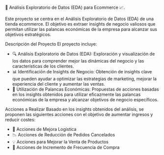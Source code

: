 🛒 Análisis Exploratorio de Datos (EDA) para Ecommerce 📈.

Este proyecto se centra en el Análisis Exploratorio de Datos (EDA) de una tienda ecommerce. El objetivo es extraer insights de negocio valiosos que permitan utilizar las palancas económicas de la empresa para alcanzar sus objetivos estratégicos.

Descripción del Proyecto
El proyecto incluye:
- 🔍 Análisis Exploratorio de Datos (EDA): Exploración y visualización de los datos para comprender mejor las dinámicas del negocio y las características de los clientes.
- 📊 Identificación de Insights de Negocio: Obtención de insights clave que pueden ayudar a optimizar las estrategias de marketing, mejorar la experiencia del cliente y aumentar las ventas.
- 🎯 Utilización de Palancas Económicas: Propuestas de acciones basadas en los insights obtenidos para utilizar eficazmente las palancas económicas de la empresa y alcanzar objetivos de negocio específicos.

Acciones a Realizar
Basado en los insights obtenidos del análisis, se proponen las siguientes acciones con el objetivo de aumentar ingresos y reducir costes:

- 🚚 Acciones de Mejora Logística
- 📉 Acciones de Reducción de Pedidos Cancelados
- 💡 Acciones para Mejorar la Venta de Productos
- 🔄 Acciones de Incremento de Frecuencia de Compra


